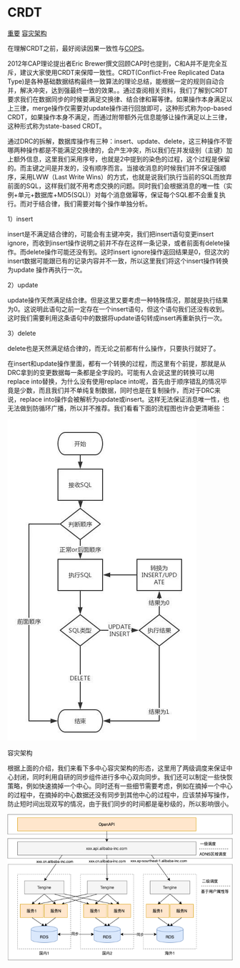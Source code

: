 <!--
 * @Author: tangdaoyong
 * @Date: 2021-02-04 09:41:21
 * @LastEditors: tangdaoyong
 * @LastEditTime: 2021-02-04 10:11:28
 * @Description: CRDT
-->
# CRDT

[重要](https://cloud.tencent.com/developer/article/1422458)
[容灾架构](https://mp.weixin.qq.com/s/ty5GltO9M648OXSWgLe_Sg)

在理解CRDT之前，最好阅读因果一致性与[COPS](https://www.jdon.com/artichect/cops.html)。

2012年CAP理论提出者Eric Brewer撰文回顾CAP时也提到，C和A并不是完全互斥，建议大家使用CRDT来保障一致性。CRDT(Conflict-Free Replicated Data Type)是各种基础数据结构最终一致算法的理论总结，能根据一定的规则自动合并，解决冲突，达到强最终一致的效果。。通过查阅相关资料，我们了解到CRDT要求我们在数据同步的时候要满足交换律、结合律和幂等律。如果操作本身满足以上三律，merge操作仅需要对update操作进行回放即可，这种形式称为op-based CRDT，如果操作本身不满足，而通过附带额外元信息能够让操作满足以上三律，这种形式称为state-based CRDT。

通过DRC的拆解，数据库操作有三种：insert、update、delete，这三种操作不管哪两种操作都是不能满足交换律的，会产生冲突，所以我们在并发级别（主键）加上额外信息，这里我们采用序号，也就是2中提到的染色的过程，这个过程是保留的。而主键之间是并发的，没有顺序而言。当接收消息的时候我们并不保证强顺序，采用LWW（Last Write Wins）的方式，也就是说我们执行当前的SQL而放弃前面的SQL，这样我们就不用考虑交换的问题。同时我们会根据消息的唯一性（实例+单元+数据库+MD5(SQL)）对每个消息做幂等，保证每个SQL都不会重复执行。而对于结合律，我们需要对每个操作单独分析。

1）insert

insert是不满足结合律的，可能会有主键冲突，我们把insert语句变更insert ignore，而收到insert操作说明之前并不存在这样一条记录，或者前面有delete操作。而delete操作可能还没有到。这时insert ignore操作返回结果是0，但这次的insert数据可能跟已有的记录内容并不一致，所以这里我们将这个insert操作转换为update 操作再执行一次。

2）update

update操作天然满足结合律。但是这里又要考虑一种特殊情况，那就是执行结果为0。这说明此语句之前一定存在一个insert语句，但这个语句我们还没有收到。这时我们需要利用这条语句中的数据将update语句转成insert再重新执行一次。

3）delete

delete也是天然满足结合律的，而无论之前都有什么操作，只要执行就好了。

在insert和update操作里面，都有一个转换的过程，而这里有个前提，那就是从DRC拿到的变更数据每一条都是全字段的。可能有人会说这里的转换可以用replace into替换，为什么没有使用replace into呢，首先由于顺序错乱的情况毕竟是少数，而且我们并不单纯复制数据，同时也是在复制操作，而对于DRC来说，replace into操作会被解析为update或insert。这样无法保证消息唯一性，也无法做到防循环广播，所以并不推荐。我们看看下面的流程图也许会更清晰些：

![CRDT](./imgs/CRDT.jpg)

 容灾架构

根据上面的介绍，我们来看下多中心容灾架构的形态，这里用了两级调度来保证中心封闭，同时利用自研的同步组件进行多中心双向同步。我们还可以制定一些快恢策略，例如快速摘掉一个中心。同时还有一些细节需要考虑，例如在摘掉一个中心的过程中，在摘掉的中心数据还没有同步到其他中心的过程中，应该禁掉写操作，防止短时间出现双写的情况，由于我们同步的时间都是毫秒级的，所以影响很小。

![RDS](./imgs/RDS.jpg)